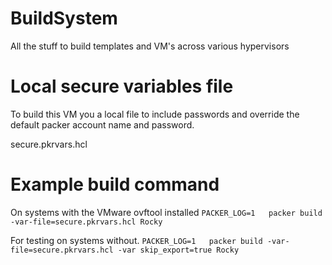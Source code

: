 # BuildSystem
All the stuff to build templates and VM's across various hypervisors

# Local secure variables file
To build this VM you a local file to include passwords and override the default packer account name and password.

 secure.pkrvars.hcl
 
# Example build command
On systems with the VMware ovftool installed
`PACKER_LOG=1   packer build -var-file=secure.pkrvars.hcl Rocky`

For testing on systems without.
`PACKER_LOG=1   packer build -var-file=secure.pkrvars.hcl -var skip_export=true Rocky`
